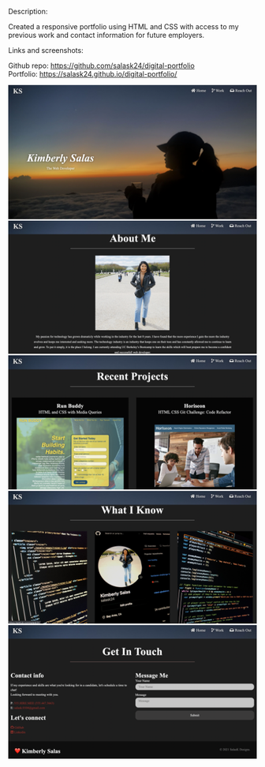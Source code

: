 Description:

Created a responsive portfolio using HTML and CSS with access to my previous work and contact information for future employers.




Links and screenshots:

Github repo: https://github.com/salask24/digital-portfolio </br>
Portfolio: https://salask24.github.io/digital-portfolio/


![Screenshot](assets/1.png)
![Screenshot](assets/2.png)
![Screenshot](assets/3.png)
![Screenshot](assets/4.png)
![Screenshot](assets/5.png)
